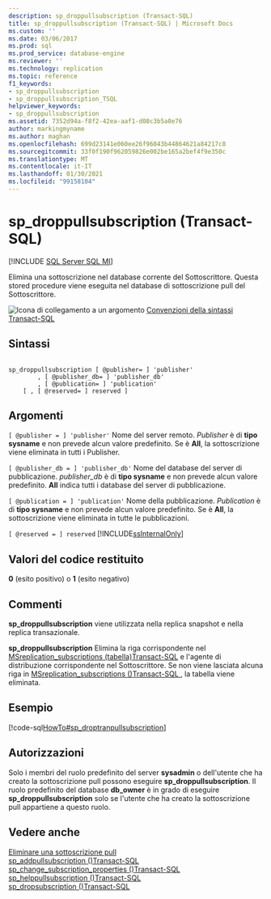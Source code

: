 ```yaml
---
description: sp_droppullsubscription (Transact-SQL)
title: sp_droppullsubscription (Transact-SQL) | Microsoft Docs
ms.custom: ''
ms.date: 03/06/2017
ms.prod: sql
ms.prod_service: database-engine
ms.reviewer: ''
ms.technology: replication
ms.topic: reference
f1_keywords:
- sp_droppullsubscription
- sp_droppullsubscription_TSQL
helpviewer_keywords:
- sp_droppullsubscription
ms.assetid: 7352d94a-f8f2-42ea-aaf1-d08c3b5a0e76
author: markingmyname
ms.author: maghan
ms.openlocfilehash: 699d23141e060ee26f96043b44864621a84217c8
ms.sourcegitcommit: 33f0f190f962059826e002be165a2bef4f9e350c
ms.translationtype: MT
ms.contentlocale: it-IT
ms.lasthandoff: 01/30/2021
ms.locfileid: "99158104"
---
```

# <a name="sp_droppullsubscription-transact-sql"></a>sp_droppullsubscription (Transact-SQL)
[!INCLUDE [SQL Server SQL MI](../../includes/applies-to-version/sql-asdbmi.md)]

  Elimina una sottoscrizione nel database corrente del Sottoscrittore. Questa stored procedure viene eseguita nel database di sottoscrizione pull del Sottoscrittore.  
  
 ![Icona di collegamento a un argomento](../../database-engine/configure-windows/media/topic-link.gif "Icona di collegamento a un argomento") [Convenzioni della sintassi Transact-SQL](../../t-sql/language-elements/transact-sql-syntax-conventions-transact-sql.md)  
  
## <a name="syntax"></a>Sintassi  
  
```  
  
sp_droppullsubscription [ @publisher= ] 'publisher'  
        , [ @publisher_db= ] 'publisher_db'  
        , [ @publication= ] 'publication'  
    [ , [ @reserved= ] reserved ]  
```  
  
## <a name="arguments"></a>Argomenti  
`[ @publisher = ] 'publisher'` Nome del server remoto. *Publisher* è di **tipo sysname** e non prevede alcun valore predefinito. Se è **All**, la sottoscrizione viene eliminata in tutti i Publisher.  
  
`[ @publisher_db = ] 'publisher_db'` Nome del database del server di pubblicazione. *publisher_db* è di **tipo sysname** e non prevede alcun valore predefinito. **All** indica tutti i database del server di pubblicazione.  
  
`[ @publication = ] 'publication'` Nome della pubblicazione. *Publication* è di **tipo sysname** e non prevede alcun valore predefinito. Se è **All**, la sottoscrizione viene eliminata in tutte le pubblicazioni.  
  
`[ @reserved = ] reserved` [!INCLUDE[ssInternalOnly](../../includes/ssinternalonly-md.md)]  
  
## <a name="return-code-values"></a>Valori del codice restituito  
 **0** (esito positivo) o **1** (esito negativo)  
  
## <a name="remarks"></a>Commenti  
 **sp_droppullsubscription** viene utilizzata nella replica snapshot e nella replica transazionale.  
  
 **sp_droppullsubscription** Elimina la riga corrispondente nel [MSreplication_subscriptions &#40;tabella&#41;Transact-SQL](../../relational-databases/system-tables/msreplication-subscriptions-transact-sql.md) e l'agente di distribuzione corrispondente nel Sottoscrittore. Se non viene lasciata alcuna riga in [MSreplication_subscriptions &#40;&#41;Transact-SQL ](../../relational-databases/system-tables/msreplication-subscriptions-transact-sql.md), la tabella viene eliminata.  
  
## <a name="example"></a>Esempio  
 [!code-sql[HowTo#sp_droptranpullsubscription](../../relational-databases/replication/codesnippet/tsql/sp-droppullsubscription-_1.sql)]  
  
## <a name="permissions"></a>Autorizzazioni  
 Solo i membri del ruolo predefinito del server **sysadmin** o dell'utente che ha creato la sottoscrizione pull possono eseguire **sp_droppullsubscription**. Il ruolo predefinito del database **db_owner** è in grado di eseguire **sp_droppullsubscription** solo se l'utente che ha creato la sottoscrizione pull appartiene a questo ruolo.  
  
## <a name="see-also"></a>Vedere anche  
 [Eliminare una sottoscrizione pull](../../relational-databases/replication/delete-a-pull-subscription.md)   
 [sp_addpullsubscription &#40;&#41;Transact-SQL ](../../relational-databases/system-stored-procedures/sp-addpullsubscription-transact-sql.md)   
 [sp_change_subscription_properties &#40;&#41;Transact-SQL ](../../relational-databases/system-stored-procedures/sp-change-subscription-properties-transact-sql.md)   
 [sp_helppullsubscription &#40;&#41;Transact-SQL ](../../relational-databases/system-stored-procedures/sp-helppullsubscription-transact-sql.md)   
 [sp_dropsubscription &#40;&#41;Transact-SQL ](../../relational-databases/system-stored-procedures/sp-dropsubscription-transact-sql.md)  
  
  
